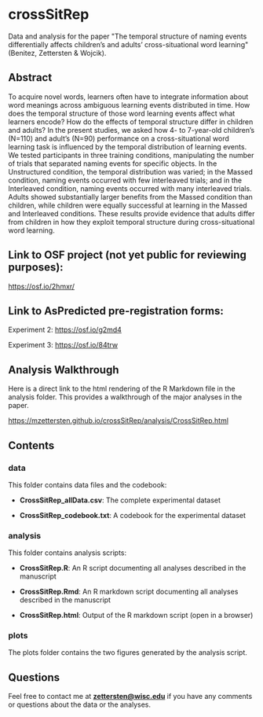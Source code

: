 # crossSitRep

Data and analysis for the paper "The temporal structure of naming events differentially affects children’s and adults’ cross-situational word learning" (Benitez, Zettersten & Wojcik).

## Abstract

To acquire novel words, learners often have to integrate information about word meanings across ambiguous learning events distributed in time. How does the temporal structure of those word learning events affect what learners encode? How do the effects of temporal structure differ in children and adults? In the present studies, we asked how 4- to 7-year-old children’s (N=110) and adult’s (N=90) performance on a cross-situational word learning task is influenced by the temporal distribution of learning events. We tested participants in three training conditions, manipulating the number of trials that separated naming events for specific objects. In the Unstructured condition, the temporal distribution was varied; in the Massed condition, naming events occurred with few interleaved trials; and in the Interleaved condition, naming events occurred with many interleaved trials. Adults showed substantially larger benefits from the Massed condition than children, while children were equally successful at learning in the Massed and Interleaved conditions. These results provide evidence that adults differ from children in how they exploit temporal structure during cross-situational word learning.

## Link to OSF project (not yet public for reviewing purposes):

https://osf.io/2hmxr/

## Link to AsPredicted pre-registration forms:

Experiment 2: https://osf.io/g2md4

Experiment 3: https://osf.io/84trw

## Analysis Walkthrough

Here is a direct link to the html rendering of the R Markdown file in the analysis folder. This provides a walkthrough of the major analyses in the paper.

https://mzettersten.github.io/crossSitRep/analysis/CrossSitRep.html

## Contents

### data

This folder contains data files and the codebook:

- **CrossSitRep_allData.csv**: The complete experimental dataset

- **CrossSitRep_codebook.txt**: A codebook for the experimental dataset

### analysis

This folder contains analysis scripts:

- **CrossSitRep.R**: An R script documenting all analyses described in the manuscript

- **CrossSitRep.Rmd**: An R markdown script documenting all analyses described in the manuscript

- **CrossSitRep.html**: Output of the R markdown script (open in a browser)

### plots

The plots folder contains the two figures generated by the analysis script.

## Questions

Feel free to contact me at **zettersten@wisc.edu** if you have any comments or questions about the data or the analyses.

